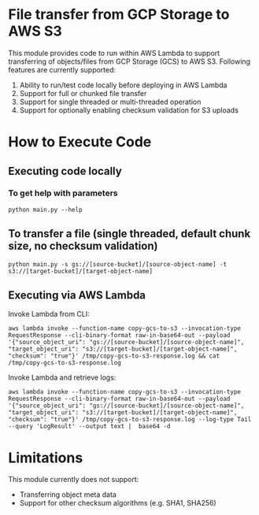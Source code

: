 # File transfer from GCP Storage to AWS S3

This module provides code to run within AWS Lambda to support transferring of objects/files
from GCP Storage (GCS) to AWS S3. Following features are currently supported: 

1. Ability to run/test code locally before deploying in AWS Lambda
2. Support for full or chunked file transfer
3. Support for single threaded or multi-threaded operation
4. Support for optionally enabling checksum validation for S3 uploads

# How to Execute Code

## Executing code locally

### To get help with parameters
```shell
python main.py --help
```

## To transfer a file (single threaded, default chunk size, no checksum validation)
```shell
python main.py -s gs://[source-bucket]/[source-object-name] -t s3://[target-bucket]/[target-object-name]
```

## Executing via AWS Lambda 

Invoke Lambda from CLI: 
```shell
aws lambda invoke --function-name copy-gcs-to-s3 --invocation-type RequestResponse --cli-binary-format raw-in-base64-out --payload '{"source_object_uri": "gs://[source-bucket]/[source-object-name]", "target_object_uri": "s3://[target-bucket]/[target-object-name]", "checksum": "true"}' /tmp/copy-gcs-to-s3-response.log && cat /tmp/copy-gcs-to-s3-response.log
```

Invoke Lambda and retrieve logs: 
```shell
aws lambda invoke --function-name copy-gcs-to-s3 --invocation-type RequestResponse --cli-binary-format raw-in-base64-out --payload '{"source_object_uri": "gs://[source-bucket]/[source-object-name]", "target_object_uri": "s3://[target-bucket]/[target-object-name]", "checksum": "true"}' /tmp/copy-gcs-to-s3-response.log --log-type Tail --query 'LogResult' --output text |  base64 -d
```

# Limitations

This module currently does not support: 
- Transferring object meta data
- Support for other checksum algorithms (e.g. SHA1, SHA256)

